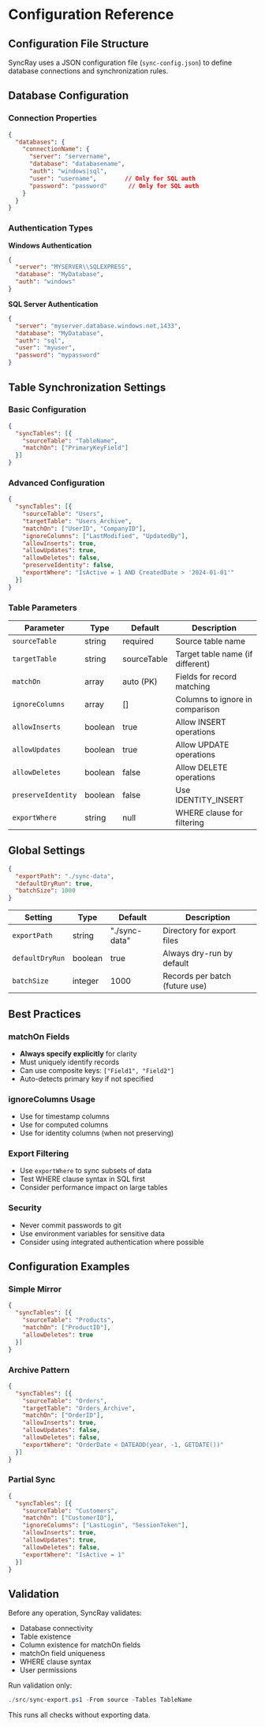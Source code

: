 # Configuration Reference

## Configuration File Structure

SyncRay uses a JSON configuration file (`sync-config.json`) to define database connections and synchronization rules.

## Database Configuration

### Connection Properties

```json
{
  "databases": {
    "connectionName": {
      "server": "servername",
      "database": "databasename",
      "auth": "windows|sql",
      "user": "username",        // Only for SQL auth
      "password": "password"      // Only for SQL auth
    }
  }
}
```

### Authentication Types

**Windows Authentication**
```json
{
  "server": "MYSERVER\\SQLEXPRESS",
  "database": "MyDatabase",
  "auth": "windows"
}
```

**SQL Server Authentication**
```json
{
  "server": "myserver.database.windows.net,1433",
  "database": "MyDatabase",
  "auth": "sql",
  "user": "myuser",
  "password": "mypassword"
}
```

## Table Synchronization Settings

### Basic Configuration

```json
{
  "syncTables": [{
    "sourceTable": "TableName",
    "matchOn": ["PrimaryKeyField"]
  }]
}
```

### Advanced Configuration

```json
{
  "syncTables": [{
    "sourceTable": "Users",
    "targetTable": "Users_Archive",
    "matchOn": ["UserID", "CompanyID"],
    "ignoreColumns": ["LastModified", "UpdatedBy"],
    "allowInserts": true,
    "allowUpdates": true,
    "allowDeletes": false,
    "preserveIdentity": false,
    "exportWhere": "IsActive = 1 AND CreatedDate > '2024-01-01'"
  }]
}
```

### Table Parameters

| Parameter | Type | Default | Description |
|-----------|------|---------|-------------|
| `sourceTable` | string | required | Source table name |
| `targetTable` | string | sourceTable | Target table name (if different) |
| `matchOn` | array | auto (PK) | Fields for record matching |
| `ignoreColumns` | array | [] | Columns to ignore in comparison |
| `allowInserts` | boolean | true | Allow INSERT operations |
| `allowUpdates` | boolean | true | Allow UPDATE operations |
| `allowDeletes` | boolean | false | Allow DELETE operations |
| `preserveIdentity` | boolean | false | Use IDENTITY_INSERT |
| `exportWhere` | string | null | WHERE clause for filtering |

## Global Settings

```json
{
  "exportPath": "./sync-data",
  "defaultDryRun": true,
  "batchSize": 1000
}
```

| Setting | Type | Default | Description |
|---------|------|---------|-------------|
| `exportPath` | string | "./sync-data" | Directory for export files |
| `defaultDryRun` | boolean | true | Always dry-run by default |
| `batchSize` | integer | 1000 | Records per batch (future use) |

## Best Practices

### matchOn Fields
- **Always specify explicitly** for clarity
- Must uniquely identify records
- Can use composite keys: `["Field1", "Field2"]`
- Auto-detects primary key if not specified

### ignoreColumns Usage
- Use for timestamp columns
- Use for computed columns
- Use for identity columns (when not preserving)

### Export Filtering
- Use `exportWhere` to sync subsets of data
- Test WHERE clause syntax in SQL first
- Consider performance impact on large tables

### Security
- Never commit passwords to git
- Use environment variables for sensitive data
- Consider using integrated authentication where possible

## Configuration Examples

### Simple Mirror
```json
{
  "syncTables": [{
    "sourceTable": "Products",
    "matchOn": ["ProductID"],
    "allowDeletes": true
  }]
}
```

### Archive Pattern
```json
{
  "syncTables": [{
    "sourceTable": "Orders",
    "targetTable": "Orders_Archive",
    "matchOn": ["OrderID"],
    "allowInserts": true,
    "allowUpdates": false,
    "allowDeletes": false,
    "exportWhere": "OrderDate < DATEADD(year, -1, GETDATE())"
  }]
}
```

### Partial Sync
```json
{
  "syncTables": [{
    "sourceTable": "Customers",
    "matchOn": ["CustomerID"],
    "ignoreColumns": ["LastLogin", "SessionToken"],
    "allowInserts": true,
    "allowUpdates": true,
    "allowDeletes": false,
    "exportWhere": "IsActive = 1"
  }]
}
```

## Validation

Before any operation, SyncRay validates:
- Database connectivity
- Table existence
- Column existence for matchOn fields
- matchOn field uniqueness
- WHERE clause syntax
- User permissions

Run validation only:
```powershell
./src/sync-export.ps1 -From source -Tables TableName
```

This runs all checks without exporting data.